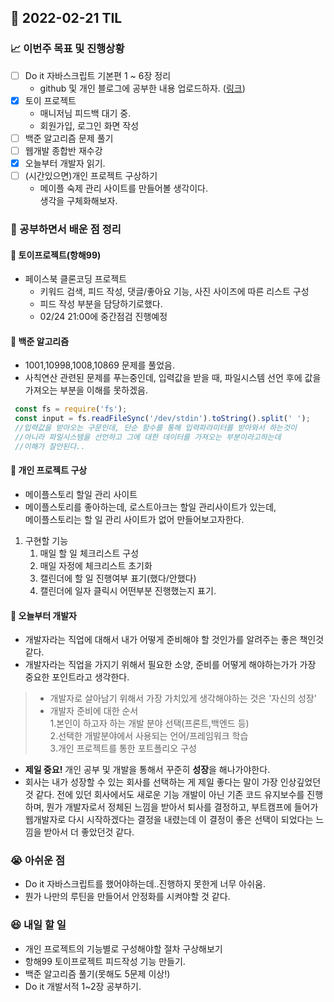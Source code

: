## 📆 2022-02-21 TIL

### 📈 이번주 목표 및 진행상황
- [ ] Do it 자바스크립트 기본편 1 ~ 6장 정리
    - github 및 개인 블로그에 공부한 내용 업로드하자. ([링크](https://dev-seonpa.tistory.com/))
- [x] 토이 프로젝트
    - 매니저님 피드백 대기 중.
    - 회원가입, 로그인 화면 작성
- [ ] 백준 알고리즘 문제 풀기
- [ ] 웹개발 종합반 재수강
- [X] 오늘부터 개발자 읽기.
- [ ] (시간있으면)개인 프로젝트 구상하기
    - 메이플 숙제 관리 사이트를 만들어볼 생각이다.<br> 생각을 구체화해보자.
### 🌱 공부하면서 배운 점 정리
#### 🔔 토이프로젝트(항해99)    
 - 페이스북 클론코딩 프로젝트 
   - 키워드 검색, 피드 작성, 댓글/좋아요 기능, 사진 사이즈에 따른 리스트 구성
   - 피드 작성 부분을 담당하기로했다.
   - 02/24 21:00에 중간점검 진행예정 
   
#### 🔔 백준 알고리즘 
 - 1001,10998,1008,10869 문제를 풀었음.
 - 사칙연산 관련된 문제를 푸는중인데, 입력값을 받을 때, 파일시스템 선언 후에 값을 가져오는 부분을 이해를 못하겠음. 
```js
 const fs = require('fs');
 const input = fs.readFileSync('/dev/stdin').toString().split(' ');
 //입력값을 받아오는 구문인데, 단순 함수를 통해 입력파라미터를 받아와서 하는것이 
 //아니라 파일시스템을 선언하고 그에 대한 데이터를 가져오는 부분이라고하는데
 //이해가 잘안된다..
```
#### 🔔 개인 프로젝트 구상
 - 메이플스토리 할일 관리 사이트
 - 메이플스토리를 좋아하는데, 로스트아크는 할일 관리사이트가 있는데,<br>
   메이플스토리는 할 일 관리 사이트가 없어 만들어보고자한다. 
  1. 구현할 기능 
     1. 매일 할 일 체크리스트 구성
     2. 매일 자정에 체크리스트 초기화 
     3. 캘린더에 할 일 진행여부 표기(했다/안했다)
     4. 캘린더에 일자 클릭시 어떤부분 진행했는지 표기.  
#### 🔔 오늘부터 개발자
- 개발자라는 직업에 대해서 내가 어떻게 준비해야 할 것인가를 알려주는 좋은 책인것 같다.
- 개발자라는 직업을 가지기 위해서 필요한 소양, 준비를 어떻게 해야하는가가 가장 중요한 포인트라고 생각한다.
> - 개발자로 살아남기 위해서 가장 가치있게 생각해야하는 것은 '자신의 성장'
> - 개발자 준비에 대한 순서<BR> 
>   1.본인이 하고자 하는 개발 분야 선택(프론트,백엔드 등)<BR>
>   2.선택한 개발분야에서 사용되는 언어/프레임워크 학습<BR>
>   3.개인 프로젝트를 통한 포트폴리오 구성
- **제일 중요!** 개인 공부 및 개발을 통해서 꾸준히 **성장**을 해나가야한다.
- 회사는 내가 성장할 수 있는 회사를 선택하는 게 제일 좋다는 말이 가장 인상깊었던 것 같다.
전에 있던 회사에서도 새로운 기능 개발이 아닌 기존 코드 유지보수를 진행하며, 뭔가 개발자로서 정체된 느낌을 받아서
퇴사를 결정하고, 부트캠프에 들어가 웹개발자로 다시 시작하겠다는 결정을 내렸는데 이 결정이 좋은 선택이 되었다는 느낌을 받아서
더 좋았던것 같다.

### 😭 아쉬운 점
- Do it 자바스크립트를 했어야하는데..진행하지 못한게 너무 아쉬움.
- 뭔가 나만의 루틴을 만들어서 안정화를 시켜야할 것 같다. 
### 😆 내일 할 일
- 개인 프로젝트의 기능별로 구성해야할 절차 구상해보기 
- 항해99 토이프로젝트 피드작성 기능 만들기. 
- 백준 알고리즘 풀기(못해도 5문제 이상!)
- Do it 개발서적 1~2장 공부하기.